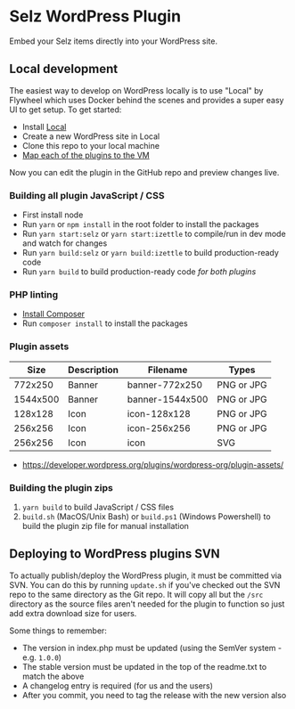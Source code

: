 # Selz WordPress Plugin

Embed your Selz items directly into your WordPress site.

## Local development

The easiest way to develop on WordPress locally is to use "Local" by Flywheel which uses Docker behind the scenes and provides a super easy UI to get setup. To get started:

-   Install [Local](https://localwp.com)
-   Create a new WordPress site in Local
-   Clone this repo to your local machine
-   [Map each of the plugins to the VM](https://localwp.com/help-docs/how-to-use-volumes-with-local/)

Now you can edit the plugin in the GitHub repo and preview changes live.

### Building all plugin JavaScript / CSS

-   First install node
-   Run `yarn` or `npm install` in the root folder to install the packages
-   Run `yarn start:selz` or `yarn start:izettle` to compile/run in dev mode and watch for changes
-   Run `yarn build:selz` or `yarn build:izettle` to build production-ready code
-   Run `yarn build` to build production-ready code _for both plugins_

### PHP linting

-   [Install Composer](https://getcomposer.org/)
-   Run `composer install` to install the packages

### Plugin assets

| Size     | Description | Filename        | Types      |
| -------- | ----------- | --------------- | ---------- |
| 772x250  | Banner      | banner-772x250  | PNG or JPG |
| 1544x500 | Banner      | banner-1544x500 | PNG or JPG |
| 128x128  | Icon        | icon-128x128    | PNG or JPG |
| 256x256  | Icon        | icon-256x256    | PNG or JPG |
| 256x256  | Icon        | icon            | SVG        |

-   https://developer.wordpress.org/plugins/wordpress-org/plugin-assets/

### Building the plugin zips

1.  `yarn build` to build JavaScript / CSS files
2.  `build.sh` (MacOS/Unix Bash) or `build.ps1` (Windows Powershell) to build the plugin zip file for manual installation

## Deploying to WordPress plugins SVN

To actually publish/deploy the WordPress plugin, it must be committed via SVN. You can do this by running `update.sh` if you've checked out the SVN repo to the same directory as the Git repo. It will copy all but the `/src` directory as the source files aren't needed for the plugin to function so just add extra download size for users.

Some things to remember:

-   The version in index.php must be updated (using the SemVer system - e.g. `1.0.0`)
-   The stable version must be updated in the top of the readme.txt to match the above
-   A changelog entry is required (for us and the users)
-   After you commit, you need to tag the release with the new version also
